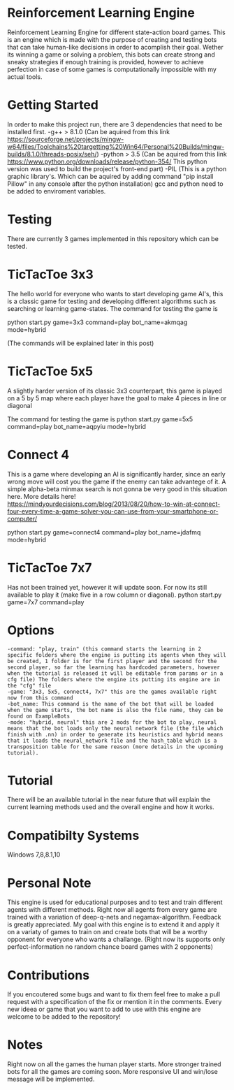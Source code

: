 # Reinforcement Learning Engine
Reinforcement Learning Engine for different state-action board games.
This is an engine which is made with the purpose of creating and testing bots that can take human-like decisions in order to acomplish their goal.
Wether its winning a game or solving a problem, this bots can create strong and sneaky strategies if enough training is provided, however to achieve perfection in case of some games is computationally impossible with my actual tools.
# Getting Started
In order to make this project run, there are 3 dependencies that need to be installed first.
    -g++ > 8.1.0 (Can be aquired from this link https://sourceforge.net/projects/mingw-w64/files/Toolchains%20targetting%20Win64/Personal%20Builds/mingw-builds/8.1.0/threads-posix/seh/)
    -python > 3.5 (Can be aquired from this link https://www.python.org/downloads/release/python-354/ This python version was used to build the project's front-end part)
    -PIL (This is a python graphic library's. Which can be aquired by adding command "pip install Pillow" in any console after the python installation)
gcc and python need to be added to enviroment variables.
# Testing
There are currently 3 games implemented in this repository which can be tested.

# TicTacToe 3x3
The hello world for everyone who wants to start developing game AI's, this is a classic game for testing and developing different algorithms such as searching or learning game-states.
The command for testing the game is

python start.py game=3x3 command=play bot_name=akmqag mode=hybrid

(The commands will be explained later in this post)

# TicTacToe 5x5
A slightly harder version of its classic 3x3 counterpart, this game is played on a 5 by 5 map where each player have the goal to make 4 pieces in line or diagonal

The command for testing the game is
python start.py game=5x5 command=play bot_name=aqpyiu mode=hybrid

# Connect 4
This is a game where developing an AI is significantly harder, since an early wrong move will cost you the game if the enemy can take advantege of it.
A simple alpha-beta minmax search is not gonna be very good in this situation here.
More details here!
https://mindyourdecisions.com/blog/2013/08/20/how-to-win-at-connect-four-every-time-a-game-solver-you-can-use-from-your-smartphone-or-computer/

python start.py game=connect4 command=play bot_name=jdafmq mode=hybrid

# TicTacToe 7x7
Has not been trained yet, however it will update soon. For now its still available to play it (make five in a row column or diagonal).
python start.py game=7x7 command=play

# Options
    -command: "play, train" (this command starts the learning in 2 specific folders where the engine is putting its agents when they will be created, 1 folder is for the first player and the second for the second player, so far the learning has hardcoded parameters, however when the tutorial is released it will be editable from params or in a cfg file) The folders where the engine its putting its engine are in the "cfg" file
    -game: "3x3, 5x5, connect4, 7x7" this are the games available right now from this command
    -bot_name: This command is the name of the bot that will be loaded when the game starts, the bot name is also the file name, they can be found on ExampleBots
    -mode: "hybrid, neural" this are 2 mods for the bot to play, neural means that the bot loads only the neural network file (the file which finish with .nn) in order to generate its heuristics and hybrid means that it loads the neural_network file and the hash_table which is a transposition table for the same reason (more details in the upcoming tutorial).

# Tutorial
There will be an available tutorial in the near future that will explain the current learning methods used and the overall engine and how it works.

# Compatibilty Systems
Windows 7,8,8.1,10

# Personal Note
This engine is used for educational purposes and to test and train different agents with different methods. Right now all agents from every game are trained with a variation of deep-q-nets and negamax-algorithm.
Feedback is greatly appreciated.
My goal with this engine is to extend it and apply it on a variaty of games to train on and create bots that will be a worthy opponent for everyone who wants a challange.
(Right now its supports only perfect-information no random chance board games with 2 opponents)

# Contributions
If you encoutered some bugs and want to fix them feel free to make a pull request with a specification of the fix or mention it in the comments.
Every new ideea or game that you want to add to use with this engine are welcome to be added to the repository!

# Notes
Right now on all the games the human player starts.
More stronger trained bots for all the games are coming soon.
More responsive UI and win/lose message will be implemented.